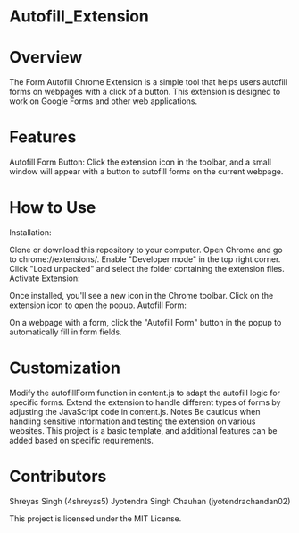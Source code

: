 # Autofill_Extension

# Overview
The Form Autofill Chrome Extension is a simple tool that helps users autofill forms on webpages with a click of a button. This extension is designed to work on Google Forms and other web applications.

# Features
Autofill Form Button: Click the extension icon in the toolbar, and a small window will appear with a button to autofill forms on the current webpage.

# How to Use
Installation:

Clone or download this repository to your computer.
Open Chrome and go to chrome://extensions/.
Enable "Developer mode" in the top right corner.
Click "Load unpacked" and select the folder containing the extension files.
Activate Extension:

Once installed, you'll see a new icon in the Chrome toolbar.
Click on the extension icon to open the popup.
Autofill Form:

On a webpage with a form, click the "Autofill Form" button in the popup to automatically fill in form fields.


# Customization
Modify the autofillForm function in content.js to adapt the autofill logic for specific forms.
Extend the extension to handle different types of forms by adjusting the JavaScript code in content.js.
Notes
Be cautious when handling sensitive information and testing the extension on various websites.
This project is a basic template, and additional features can be added based on specific requirements.


# Contributors
Shreyas Singh (4shreyas5)
Jyotendra Singh Chauhan (jyotendrachandan02)

This project is licensed under the MIT License.

